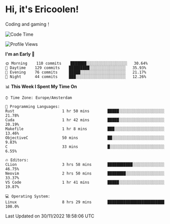 # Hi, it's Ericoolen!
Coding and gaming！

<!--START_SECTION:waka-->
![Code Time](http://img.shields.io/badge/Code%20Time-543%20hrs%2056%20mins-blue)

![Profile Views](http://img.shields.io/badge/Profile%20Views-6-blue)

**I'm an Early 🐤** 

```text
🌞 Morning    110 commits    ███████░░░░░░░░░░░░░░░░░░   30.64% 
🌆 Daytime    129 commits    █████████░░░░░░░░░░░░░░░░   35.93% 
🌃 Evening    76 commits     █████░░░░░░░░░░░░░░░░░░░░   21.17% 
🌙 Night      44 commits     ███░░░░░░░░░░░░░░░░░░░░░░   12.26%

```


📊 **This Week I Spent My Time On** 

```text
⌚︎ Time Zone: Europe/Amsterdam

💬 Programming Languages: 
Rust                     1 hr 50 mins        █████░░░░░░░░░░░░░░░░░░░░   21.78% 
Cuda                     1 hr 42 mins        █████░░░░░░░░░░░░░░░░░░░░   20.19% 
Makefile                 1 hr 8 mins         ███░░░░░░░░░░░░░░░░░░░░░░   13.46% 
ObjectiveC               50 mins             ██░░░░░░░░░░░░░░░░░░░░░░░   9.83% 
C                        33 mins             █░░░░░░░░░░░░░░░░░░░░░░░░   6.55%

🔥 Editors: 
CLion                    3 hrs 58 mins       ███████████░░░░░░░░░░░░░░   46.75% 
Neovim                   2 hrs 50 mins       ████████░░░░░░░░░░░░░░░░░   33.37% 
VS Code                  1 hr 41 mins        █████░░░░░░░░░░░░░░░░░░░░   19.87%

💻 Operating System: 
Linux                    8 hrs 29 mins       █████████████████████████   100.0%

```


 Last Updated on 30/11/2022 18:58:06 UTC
<!--END_SECTION:waka-->

